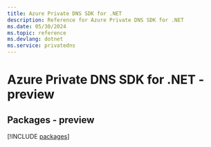```yaml
---
title: Azure Private DNS SDK for .NET
description: Reference for Azure Private DNS SDK for .NET
ms.date: 05/30/2024
ms.topic: reference
ms.devlang: dotnet
ms.service: privatedns
---
```

# Azure Private DNS SDK for .NET - preview
## Packages - preview
[!INCLUDE [packages](private-dns-index.md)]